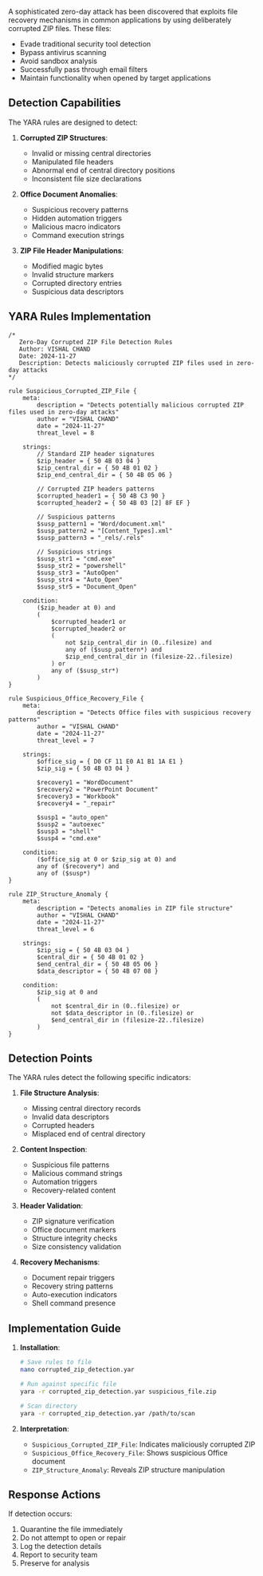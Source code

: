 A sophisticated zero-day attack has been discovered that exploits file recovery mechanisms in common applications by using deliberately corrupted ZIP files. These files:
- Evade traditional security tool detection
- Bypass antivirus scanning
- Avoid sandbox analysis
- Successfully pass through email filters
- Maintain functionality when opened by target applications

## Detection Capabilities
The YARA rules are designed to detect:

1. **Corrupted ZIP Structures**:
   - Invalid or missing central directories
   - Manipulated file headers
   - Abnormal end of central directory positions
   - Inconsistent file size declarations

2. **Office Document Anomalies**:
   - Suspicious recovery patterns
   - Hidden automation triggers
   - Malicious macro indicators
   - Command execution strings

3. **ZIP File Header Manipulations**:
   - Modified magic bytes
   - Invalid structure markers
   - Corrupted directory entries
   - Suspicious data descriptors

## YARA Rules Implementation

```yara
/*
   Zero-Day Corrupted ZIP File Detection Rules
   Author: VISHAL CHAND
   Date: 2024-11-27
   Description: Detects maliciously corrupted ZIP files used in zero-day attacks
*/

rule Suspicious_Corrupted_ZIP_File {
    meta:
        description = "Detects potentially malicious corrupted ZIP files used in zero-day attacks"
        author = "VISHAL CHAND"
        date = "2024-11-27"
        threat_level = 8

    strings:
        // Standard ZIP header signatures
        $zip_header = { 50 4B 03 04 }
        $zip_central_dir = { 50 4B 01 02 }
        $zip_end_central_dir = { 50 4B 05 06 }

        // Corrupted ZIP headers patterns
        $corrupted_header1 = { 50 4B C3 90 }
        $corrupted_header2 = { 50 4B 03 [2] 8F EF }
        
        // Suspicious patterns
        $susp_pattern1 = "Word/document.xml"
        $susp_pattern2 = "[Content_Types].xml"
        $susp_pattern3 = "_rels/.rels"
        
        // Suspicious strings
        $susp_str1 = "cmd.exe"
        $susp_str2 = "powershell"
        $susp_str3 = "AutoOpen"
        $susp_str4 = "Auto_Open"
        $susp_str5 = "Document_Open"

    condition:
        ($zip_header at 0) and
        (
            $corrupted_header1 or
            $corrupted_header2 or
            (
                not $zip_central_dir in (0..filesize) and
                any of ($susp_pattern*) and
                $zip_end_central_dir in (filesize-22..filesize)
            ) or
            any of ($susp_str*)
        )
}

rule Suspicious_Office_Recovery_File {
    meta:
        description = "Detects Office files with suspicious recovery patterns"
        author = "VISHAL CHAND"
        date = "2024-11-27"
        threat_level = 7

    strings:
        $office_sig = { D0 CF 11 E0 A1 B1 1A E1 }
        $zip_sig = { 50 4B 03 04 }
        
        $recovery1 = "WordDocument"
        $recovery2 = "PowerPoint Document"
        $recovery3 = "Workbook"
        $recovery4 = "_repair"
        
        $susp1 = "auto_open"
        $susp2 = "autoexec"
        $susp3 = "shell"
        $susp4 = "cmd.exe"

    condition:
        ($office_sig at 0 or $zip_sig at 0) and
        any of ($recovery*) and
        any of ($susp*)
}

rule ZIP_Structure_Anomaly {
    meta:
        description = "Detects anomalies in ZIP file structure"
        author = "VISHAL CHAND"
        date = "2024-11-27"
        threat_level = 6

    strings:
        $zip_sig = { 50 4B 03 04 }
        $central_dir = { 50 4B 01 02 }
        $end_central_dir = { 50 4B 05 06 }
        $data_descriptor = { 50 4B 07 08 }

    condition:
        $zip_sig at 0 and
        (
            not $central_dir in (0..filesize) or
            not $data_descriptor in (0..filesize) or
            $end_central_dir in (filesize-22..filesize)
        )
}
```

## Detection Points

The YARA rules detect the following specific indicators:

1. **File Structure Analysis**:
   - Missing central directory records
   - Invalid data descriptors
   - Corrupted headers
   - Misplaced end of central directory

2. **Content Inspection**:
   - Suspicious file patterns
   - Malicious command strings
   - Automation triggers
   - Recovery-related content

3. **Header Validation**:
   - ZIP signature verification
   - Office document markers
   - Structure integrity checks
   - Size consistency validation

4. **Recovery Mechanisms**:
   - Document repair triggers
   - Recovery string patterns
   - Auto-execution indicators
   - Shell command presence

## Implementation Guide

1. **Installation**:
   ```bash
   # Save rules to file
   nano corrupted_zip_detection.yar
   
   # Run against specific file
   yara -r corrupted_zip_detection.yar suspicious_file.zip
   
   # Scan directory
   yara -r corrupted_zip_detection.yar /path/to/scan
   ```

2. **Interpretation**:
   - `Suspicious_Corrupted_ZIP_File`: Indicates maliciously corrupted ZIP
   - `Suspicious_Office_Recovery_File`: Shows suspicious Office document
   - `ZIP_Structure_Anomaly`: Reveals ZIP structure manipulation

## Response Actions

If detection occurs:
1. Quarantine the file immediately
2. Do not attempt to open or repair
3. Log the detection details
4. Report to security team
5. Preserve for analysis

